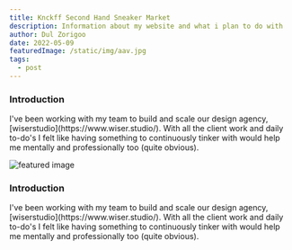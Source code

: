 ```yaml
---
title: Knckff Second Hand Sneaker Market
description: Information about my website and what i plan to do with
author: Dul Zorigoo
date: 2022-05-09
featuredImage: /static/img/aav.jpg
tags:
  - post
---
```


<!-- Title -->
<h3 class="text-xl font-medium text-white mx-auto max-w-lg mb-4">
  Introduction
</h3>
<!-- Text -->
<p class="mx-auto max-w-lg mb-16">
  I've been working with my team to build and scale our design agency, [wiserstudio](https://www.wiser.studio/). With all the client work and daily to-do's I felt like having something to continuously tinker with would help me mentally and professionally too (quite obvious).
</p>

<div class="flex w-full justify-center mb-32">
  <img src="/static/img/aav.jpg" alt="featured image" class="rounded-xl w-full max-w-5xl">
</div>

<!-- Title -->
<h3 class="text-xl font-medium text-white mx-auto max-w-lg mb-2">
  Introduction
</h3>
<!-- Text -->
<p class="mx-auto max-w-lg mb-16">
  I've been working with my team to build and scale our design agency, [wiserstudio](https://www.wiser.studio/). With all the client work and daily to-do's I felt like having something to continuously tinker with would help me mentally and professionally too (quite obvious).
</p>